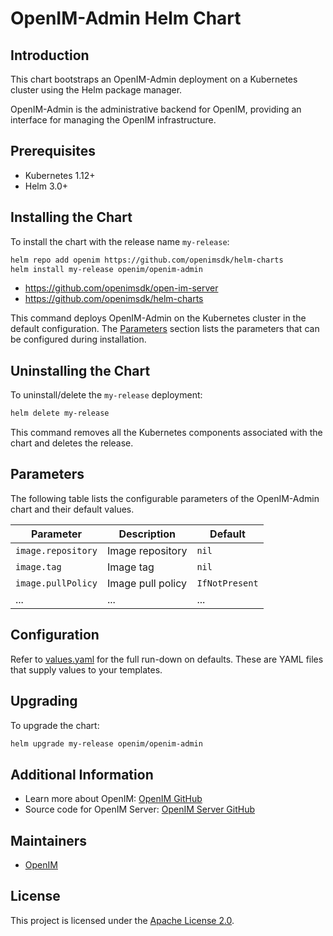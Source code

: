 # OpenIM-Admin Helm Chart

## Introduction

This chart bootstraps an OpenIM-Admin deployment on a Kubernetes cluster using the Helm package manager.

OpenIM-Admin is the administrative backend for OpenIM, providing an interface for managing the OpenIM infrastructure.

## Prerequisites

- Kubernetes 1.12+
- Helm 3.0+

## Installing the Chart

To install the chart with the release name `my-release`:

```bash
helm repo add openim https://github.com/openimsdk/helm-charts
helm install my-release openim/openim-admin
```

* <https://github.com/openimsdk/open-im-server>
* <https://github.com/openimsdk/helm-charts>

This command deploys OpenIM-Admin on the Kubernetes cluster in the default configuration. The [Parameters](https://chat.openai.com/c/892a8ceb-729a-496a-829b-98d2d1b74cc3#parameters) section lists the parameters that can be configured during installation.

## Uninstalling the Chart

To uninstall/delete the `my-release` deployment:

```bash
helm delete my-release
```

This command removes all the Kubernetes components associated with the chart and deletes the release.

## Parameters

The following table lists the configurable parameters of the OpenIM-Admin chart and their default values.

| Parameter          | Description       | Default        |
| ------------------ | ----------------- | -------------- |
| `image.repository` | Image repository  | `nil`          |
| `image.tag`        | Image tag         | `nil`          |
| `image.pullPolicy` | Image pull policy | `IfNotPresent` |
| ...                | ...               | ...            |

## Configuration

Refer to [values.yaml](https://github.com/openimsdk/helm-charts/blob/main/charts/openim-admin/values.yaml) for the full run-down on defaults. These are YAML files that supply values to your templates.

## Upgrading

To upgrade the chart:

```bash
helm upgrade my-release openim/openim-admin
```

## Additional Information

+ Learn more about OpenIM: [OpenIM GitHub](https://github.com/openimsdk)
+ Source code for OpenIM Server: [OpenIM Server GitHub](https://github.com/openimsdk/open-im-server)

## Maintainers

+ [OpenIM](https://github.com/openimsdk)

## License

This project is licensed under the [Apache License 2.0](https://github.com/openimsdk/open-im-server/blob/main/LICENSE).